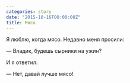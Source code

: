 ```yaml
---
categories: story
date: "2015-10-16T00:00:00Z"
title: Мясо
---
```


Я люблю, когда мясо. Недавно меня просили:

— Владик, будешь сырники на ужин?

И я ответил:

— Нет, давай лучше мясо!

<!--more-->
